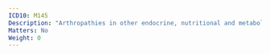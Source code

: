 ```yaml
---
ICD10: M145
Description: "Arthropathies in other endocrine, nutritional and metabolic disorders"
Matters: No
Weight: 0
---
```


